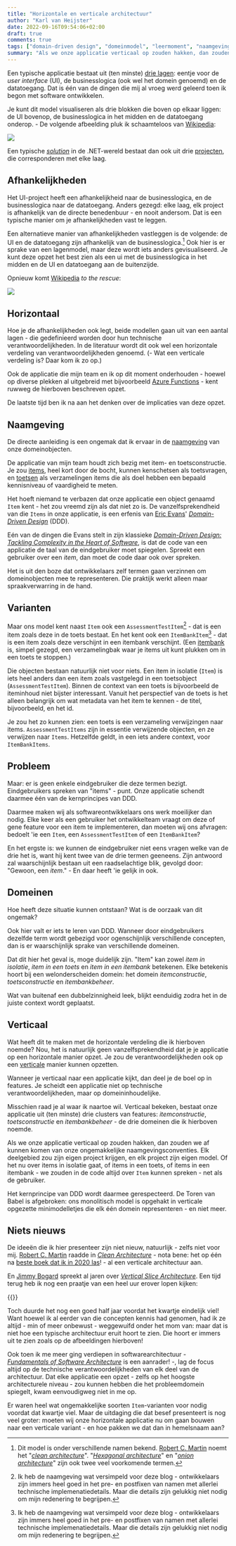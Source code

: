 ```yaml
---
title: "Horizontale en verticale architectuur"
author: "Karl van Heijster"
date: 2022-09-16T09:54:06+02:00
draft: true
comments: true
tags: ["domain-driven design", "domeinmodel", "leermoment", "naamgeving", "software architectuur"]
summary: "Als we onze applicatie verticaal op zouden hakken, dan zouden we af kunnen komen van onze ongemakkelijke naamgevingsconventies. Elke *slice* zou zijn eigen project krijgen, en elk project zijn eigen model. Of het nu over items in isolatie gaat, of items in een toets, of items in een itembank - we zouden in de code altijd over `Item` kunnen spreken - net als de gebruiker."
---
```


Een typische applicatie bestaat uit (ten minste) [drie lagen](https://en.wikipedia.org/wiki/Multitier_architecture): eentje voor de *user interface* (UI), de businesslogica (ook wel het domein genoemd) en de datatoegang. Dat is één van de dingen die mij al vroeg werd geleerd toen ik begon met software ontwikkelen.


Je kunt dit model visualiseren als drie blokken die boven op elkaar liggen: de UI bovenop, de businesslogica in het midden en de datatoegang onderop. - De volgende afbeelding pluk ik schaamteloos van [Wikipedia](https://en.wikipedia.org/wiki/Multitier_architecture#Three-tier_architecture):


![](https://upload.wikimedia.org/wikipedia/commons/thumb/5/51/Overview_of_a_three-tier_application_vectorVersion.svg/1024px-Overview_of_a_three-tier_application_vectorVersion.svg.png)


Een typische [*solution*](https://docs.microsoft.com/en-us/visualstudio/ide/solutions-and-projects-in-visual-studio?view=vs-2022#solutions) in de .NET-wereld bestaat dan ook uit drie [projecten](https://docs.microsoft.com/en-us/visualstudio/ide/solutions-and-projects-in-visual-studio?view=vs-2022#project-file), die corresponderen met elke laag.


## Afhankelijkheden


Het UI-project heeft een afhankelijkheid naar de businesslogica, en de businesslogica naar de datatoegang. Anders gezegd: elke laag, elk project is afhankelijk van de directe benedenbuur - en nooit andersom. Dat is een typische manier om je afhankelijkheden vast te leggen.


Een alternatieve manier van afhankelijkheden vastleggen is de volgende: de UI en de datatoegang zijn afhankelijk van de businesslogica.[^1] Ook hier is er sprake van een lagenmodel, maar deze wordt iets anders gevisualiseerd. Je kunt deze opzet het best zien als een ui met de businesslogica in het midden en de UI en datatoegang aan de buitenzijde. 


Opnieuw komt [Wikipedia](https://en.wikipedia.org/wiki/Hexagonal_architecture_(software)#Principle) *to the rescue*:


![](https://upload.wikimedia.org/wikipedia/commons/thumb/7/75/Hexagonal_Architecture.svg/800px-Hexagonal_Architecture.svg.png)


## Horizontaal


Hoe je de afhankelijkheden ook legt, beide modellen gaan uit van een aantal lagen - die gedefinieerd worden door hun technische verantwoordelijkheden. In de literatuur wordt dit ook wel een horizontale verdeling van verantwoordelijkheden genoemd. (- Wat een verticale verdeling is? Daar kom ik zo op.)


Ook de applicatie die mijn team en ik op dit moment onderhouden - hoewel op diverse plekken al uitgebreid met bijvoorbeeld [Azure Functions](https://docs.microsoft.com/en-us/azure/azure-functions/) - kent ruwweg de hierboven beschreven opzet.


De laatste tijd ben ik na aan het denken over de implicaties van deze opzet. 


## Naamgeving


De directe aanleiding is een ongemak dat ik ervaar in de [naamgeving](/tags/naamgeving/) van onze domeinobjecten.


De applicatie van mijn team houdt zich bezig met item- en toetsconstructie. Je zou [items](http://www.imsproject.org/spec/qti/v3p0/impl#h.77l136x98r3), heel kort door de bocht, kunnen kenschetsen als toetsvragen, en [toetsen](http://www.imsproject.org/spec/qti/v3p0/impl#h.j41e5xe4h9bo) als verzamelingen items die als doel hebben een bepaald kennisniveau of vaardigheid te meten. 


Het hoeft niemand te verbazen dat onze applicatie een object genaamd `Item` kent - het zou vreemd zijn als dat niet zo is. De vanzelfsprekendheid van die `Items` in onze applicatie, is een erfenis van [Eric Evans](https://www.domainlanguage.com/)' [*Domain-Driven Design*](https://en.wikipedia.org/wiki/Domain-driven_design) (DDD). 


Eén van de dingen die Evans stelt in zijn klassieke [*Domain-Driven Design: Tackling Complexity in the Heart of Software*](https://www.domainlanguage.com/ddd/), is dat de code van een applicatie de taal van de eindgebruiker moet spiegelen. Spreekt een gebruiker over een *item*, dan moet de code daar ook over spreken. 


Het is uit den boze dat ontwikkelaars zelf termen gaan verzinnen om domeinobjecten mee te representeren. Die praktijk werkt alleen maar spraakverwarring in de hand.


## Varianten


Maar ons model kent naast `Item` ook een `AssessmentTestItem`[^2] - dat is een item zoals deze in de toets bestaat. En het kent ook een `ItemBankItem`[^2] - dat is een item zoals deze verschijnt in een itembank verschijnt. (Een [itembank](https://en.wikipedia.org/wiki/Item_bank) is, simpel gezegd, een verzamelingbak waar je items uit kunt plukken om in een toets te stoppen.)


Die objecten bestaan natuurlijk niet voor niets. Een item in isolatie (`Item`) is iets heel anders dan een item zoals vastgelegd in een toetsobject (`AssessmentTestItem`). Binnen de context van een toets is bijvoorbeeld de iteminhoud niet bijster interessant. Vanuit het perspectief van de toets is het alleen belangrijk om wat metadata van het item te kennen - de titel, bijvoorbeeld, en het id. 


Je zou het zo kunnen zien: een toets is een verzameling verwijzingen naar items. `AssessmentTestItems` zijn in essentie verwijzende objecten, en ze verwijzen naar `Items`. Hetzelfde geldt, in een iets andere context, voor `ItemBankItems`.


## Probleem


Maar: er is geen enkele eindgebruiker die deze termen bezigt. Eindgebruikers spreken van "items" - punt. Onze applicatie schendt daarmee één van de kernprincipes van DDD. 


Daarmee maken wij als softwareontwikkelaars ons werk moeilijker dan nodig. Elke keer als een gebruiker het ontwikkelteam vraagt om deze of gene feature voor een item te implementeren, dan moeten wij ons afvragen: bedoelt 'ie een `Item`, een `AssessmentTestItem` of een `ItemBankItem`? 


En het ergste is: we kunnen de eindgebruiker niet eens vragen welke van de drie het is, want hij kent twee van de drie termen geeneens. Zijn antwoord zal waarschijnlijk bestaan uit een raadselachtige blik, gevolgd door: "Gewoon, een *item*." - En daar heeft 'ie gelijk in ook.


## Domeinen


Hoe heeft deze situatie kunnen ontstaan? Wat is de oorzaak van dit ongemak? 


Ook hier valt er iets te leren van DDD. Wanneer door eindgebruikers dezelfde term wordt gebezigd voor ogenschijnlijk verschillende concepten, dan is er waarschijnlijk sprake van verschillende domeinen.


Dat dit hier het geval is, moge duidelijk zijn. "Item" kan zowel *item in isolatie*, *item in een toets* en *item in een itembank* betekenen. Elke betekenis hoort bij een welonderscheiden domein: het domein *itemconstructie*, *toetsconstructie* en *itembankbeheer*.


Wat van buitenaf een dubbelzinnigheid leek, blijkt eenduidig zodra het in de juiste context wordt geplaatst. 


## Verticaal


Wat heeft dit te maken met de horizontale verdeling die ik hierboven noemde? Nou, het is natuurlijk geen vanzelfsprekendheid dat je je applicatie op een horizontale manier opzet. Je zou de verantwoordelijkheden ook op een [verticale](https://en.wikipedia.org/wiki/Vertical_slice) manier kunnen opzetten. 


Wanneer je verticaal naar een applicatie kijkt, dan deel je de boel op in features. Je scheidt een applicatie niet op technische verantwoordelijkheden, maar op domeininhoudelijke.


Misschien raad je al waar ik naartoe wil. Verticaal bekeken, bestaat onze applicatie uit (ten minste) drie clusters van features: *itemconstructie*, *toetsconstructie* en *itembankbeheer* - de drie domeinen die ik hierboven noemde.


Als we onze applicatie verticaal op zouden hakken, dan zouden we af kunnen komen van onze ongemakkelijke naamgevingsconventies. Elk deelgebied zou zijn eigen project krijgen, en elk project zijn eigen model. Of het nu over items in isolatie gaat, of items in een toets, of items in een itembank - we zouden in de code altijd over `Item` kunnen spreken - net als de gebruiker. 


Het kernprincipe van DDD wordt daarmee gerespecteerd. De Toren van Babel is afgebroken: ons monolitisch model is opgehakt in verticale opgezette minimodelletjes die elk één domein representeren - en niet meer.


## Niets nieuws


De ideeën die ik hier presenteer zijn niet nieuw, natuurlijk - zelfs niet voor mij. [Robert C. Martin](http://cleancoder.com/products) raadde in [*Clean Architecture*](https://www.pearson.com/en-us/subject-catalog/p/Martin-Clean-Architecture-A-Craftsman-s-Guide-to-Software-Structure-and-Design/P200000009528?view=educator) - nota bene: het op één na [beste boek dat ik in 2020 las](/blog/21/05/de-beste-boeken-over-software-ontwikkeling-die-ik-in-2020-las/)! - al een verticale architectuur aan. 


En [Jimmy Bogard](https://jimmybogard.com/) spreekt al jaren over [*Vertical Slice Architecture*](https://jimmybogard.com/vertical-slice-architecture/). Een tijd terug heb ik nog een praatje van een heel uur erover lopen kijken:


{{<youtube id="5kOzZz2vj2o" title="Vertical Slice Architecture - Jimmy Bogard">}}
<br>


Toch duurde het nog een goed half jaar voordat het kwartje eindelijk viel! Want hoewel ik al eerder van die concepten kennis had genomen, had ik ze altijd - min of meer onbewust - weggewuifd onder het mom van: maar dat is niet hoe een typische architectuur eruit hoort te zien. Die hoort er immers uit te zien zoals op de afbeeldingen hierboven!


Ook toen ik me meer ging verdiepen in softwarearchitectuur - [*Fundamentals of Software Architecture*](https://www.oreilly.com/library/view/fundamentals-of-software/9781492043447/) is een aanrader! -, lag de focus altijd op de technische verantwoordelijkheden van elk deel van de architectuur. Dat elke applicatie een opzet - zelfs op het hoogste architecturele niveau - zou kunnen hebben die het probleemdomein spiegelt, kwam eenvoudigweg niet in me op.


Er waren heel wat ongemakkelijke soorten `Item`-varianten voor nodig voordat dat kwartje viel. Maar de uitdaging die dat besef presenteert is nog veel groter: moeten wij onze horizontale applicatie nu om gaan bouwen naar een verticale variant - en hoe pakken we dat dan in hemelsnaam aan?


[^1]: Dit model is onder verschillende namen bekend. [Robert C. Martin](http://cleancoder.com/products) noemt het "[*clean architecture*](https://blog.cleancoder.com/uncle-bob/2012/08/13/the-clean-architecture.html)". "[*Hexagonal architecture*](https://en.wikipedia.org/wiki/Hexagonal_architecture_(software))" en "[*onion architecture*](https://www.codeguru.com/csharp/understanding-onion-architecture/)" zijn ook twee veel voorkomende termen. 


[^2]: Ik heb de naamgeving wat versimpeld voor deze blog - ontwikkelaars zijn immers heel goed in het pre- en postfixen van namen met allerlei technische implemenatiedetails. Maar die details zijn gelukkig niet nodig om mijn redenering te begrijpen.
